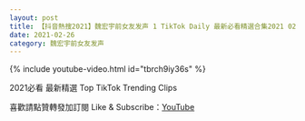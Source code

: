 ```yaml
---
layout: post
title: 【抖音熱搜2021】魏宏宇前女友发声 1 TikTok Daily 最新必看精選合集2021 02 26
date: 2021-02-26
category: 魏宏宇前女友发声
---
```


{% include youtube-video.html id="tbrch9iy36s" %}

2021必看 最新精選 Top TikTok Trending Clips

喜歡請點贊轉發加訂閱 Like & Subscribe：[YouTube](https://www.youtube.com/channel/UCAoR7VcanIPd04uEq_GIylA/videos)

